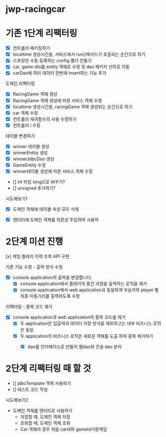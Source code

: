 # jwp-racingcar

# 기존 1단계 리팩터링
- [x] 컨트롤러 패키징하기
- [x] localtime 생성시간을, 서비스에서 run()메서드가 호출되는 순간으로 하기
- [x] 스프링빈 수동 등록하는 config 폴더 만들기
- [x] car, game dto를 entity 객체로 수정 및 dao 패키지 산하로 이동
- [x] carDao에 여러 데이터 한번에 insert하는 기능 추가

도메인 리팩터링
- [x] RacingGame 객체 생성
- [x] RacingGame 객체 생성에 따른 서비스 객체 수정
- [x] localtime 생성시간을, racingGame 객체 생성되는 순간으로 하기
- [x] car 객체 수정
- [x] 컨트롤러 재귀함수의 사용 수정하기
- [x] 컨트롤러 i 수정

테이블 변경하기
- [x] winner 테이블 생성
- [x] winnerEntity 생성 
- [x] winnerJdbcDao 생성
- [x] GameEntity 수정
- [x] winner테이블 생성에 따른 서비스 객체 수정
- [] int 타입 long으로 바꾸기?
- [] unsigned 추가하기?


시도해보기1
- [x] 도메인 객체에 테이블 속성 모두 삭제
- [x] 엔티티에 도메인 객체를 의존성 주입하여 사용하


# 2단계 미션 진행
[x] 게임 플레이 이력 조회 API 구현

기존 기능 수정 - 출력 방식 수정
- [x] console application의 출력을 변경합니다.
  - [x] console application에서 플레이의 중간 과정을 출력하는 로직을 제거
  - [x] console application에서 web application과 동일하게 우승자와 player 별 최종 이동거리를 출력하도록 수정

리팩터링 - 중복 코드 제거
- [x] console application과 web application의 중복 코드를 제거
  - [x] 두 application은 입출력과 데이터 저장 방식을 제외하고는 내부 비즈니스 로직은 동일
  - [x] 두 application의 비즈니스 로직은 새로운 객체를 도출 하여 중복 제거하기
    - [x] dao를 인터페이스로 만들어 웹dao와 콘솔 dao 분리
  

# 2단계 리팩터링 때 할 것
- [] jdbcTemplate 객체 사용하기
- [] 테스트 코드 작성


시도해보기2
- 도메인 객체를 엔티티로 사용하기
  - 저장할 때, 도메인 객체 저장
  - 조회할 때, 도메인 객체 조회
  - Car 객체의 경우 처음 carId와 gameId가문제임
